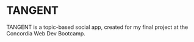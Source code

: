 # TANGENT
TANGENT is a topic-based social app, created for my final project at the Concordia Web Dev Bootcamp. 

